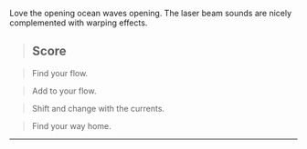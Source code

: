 Love the opening ocean waves opening.  The laser beam sounds are nicely complemented with warping effects.

>## Score

>Find your flow.

>Add to your flow.

>Shift and change with the currents.

>Find your way home.

---
